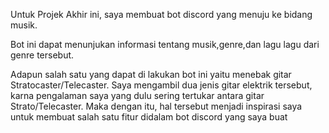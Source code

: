 Untuk Projek Akhir ini, saya membuat bot discord yang menuju ke bidang musik. 

Bot ini dapat menunjukan informasi tentang musik,genre,dan lagu lagu dari genre tersebut. 

Adapun salah satu yang dapat di lakukan bot ini yaitu menebak gitar Stratocaster/Telecaster. Saya mengambil dua jenis gitar elektrik tersebut, karna pengalaman saya yang dulu sering tertukar antara gitar Strato/Telecaster. Maka dengan itu, hal tersebut menjadi inspirasi saya untuk membuat salah satu fitur didalam bot discord yang saya buat 
